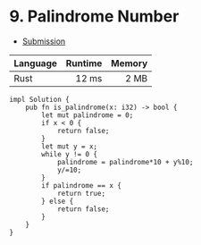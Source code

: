 # 9. Palindrome Number
- [Submission](https://leetcode.com/submissions/detail/981690793/)

| Language | Runtime | Memory |
| :-       |       -:|      -:|
| Rust | 12 ms | 2 MB |
```
impl Solution {
    pub fn is_palindrome(x: i32) -> bool {
        let mut palindrome = 0;
        if x < 0 {
            return false;
        }
        let mut y = x;
        while y != 0 {
            palindrome = palindrome*10 + y%10;
            y/=10;
        }
        if palindrome == x {
            return true;
        } else {
            return false;
        }
    }
}
```
